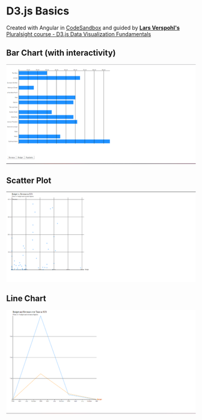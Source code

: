# D3.js Basics

Created with Angular in [CodeSandbox](https://codesandbox.io/) and guided by [**Lars Verspohl's** Pluralsight course - D3.js Data Visualization Fundamentals](https://www.pluralsight.com/authors/lars-verspohl)

## Bar Chart (with interactivity)
<p align="center">
<img src='https://github.com/peta-byte/d3-fundamentals/blob/master/barchart.png?raw=true' />
</p>

## Scatter Plot
<p align="center">
<img src='https://github.com/peta-byte/d3-fundamentals/blob/master/scatterplot.png?raw=true' />
</p>

## Line Chart
<p align="center">
<img src='https://github.com/peta-byte/d3-fundamentals/blob/master/linechart.png?raw=true' />
</p>

